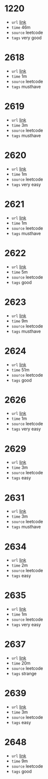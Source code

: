 # 1220
- `url` [link](https://leetcode.com/problems/count-vowels-permutation/description/?envType=daily-question&envId=2023-10-28)
- `time` 46m
- `source` leetcode
- `tags` very good
# 2618
- `url` [link](https://leetcode.com/problems/check-if-object-instance-of-class/description/)
- `time` 1m
- `source` leetcode
- `tags` musthave
# 2619
- `url` [link](https://leetcode.com/problems/array-prototype-last/description/)
- `time` 3m
- `source` leetcode
- `tags` musthave
# 2620
- `url` [link](https://leetcode.com/problems/counter/description/)
- `time` 1m
- `source` leetcode
- `tags` very easy
# 2621
- `url` [link](https://leetcode.com/problems/sleep/description/)
- `time` 1m
- `source` leetcode
- `tags` musthave
# 2622
- `url` [link](https://leetcode.com/problems/cache-with-time-limit/)
- `time` 5m
- `source` leetcode
- `tags` good
# 2623
- `url` [link](https://leetcode.com/problems/memoize/description/)
- `time` 9m
- `source` leetcode
- `tags` musthave
# 2624
- `url` [link](https://leetcode.com/problems/snail-traversal/description/)
- `time` 51m
- `source` leetcode
- `tags` good
# 2626
- `url` [link](https://leetcode.com/problems/array-reduce-transformation/description/)
- `time` 1m
- `source` leetcode
- `tags` very easy
# 2629
- `url` [link](https://leetcode.com/problems/function-composition/)
- `time` 3m
- `source` leetcode
- `tags` easy
# 2631
- `url` [link](https://leetcode.com/problems/group-by/description/)
- `time` 3m
- `source` leetcode
- `tags` musthave
# 2634
- `url` [link](https://leetcode.com/problems/group-by/description/)
- `time` 2m
- `source` leetcode
- `tags` easy
# 2635
- `url` [link](https://leetcode.com/problems/apply-transform-over-each-element-in-array/description/)
- `time` 1m
- `source` leetcode
- `tags` very easy
# 2637
- `url` [link](https://leetcode.com/problems/promise-time-limit/description/)
- `time` 20m
- `source` leetcode
- `tags` strange
# 2639
- `url` [link](https://leetcode.com/problems/find-the-width-of-columns-of-a-grid/)
- `time` 3m
- `source` leetcode
- `tags` easy
# 2648
- `url` [link](https://leetcode.com/problems/generate-fibonacci-sequence/description/)
- `time` 9m
- `source` leetcode
- `tags` good
